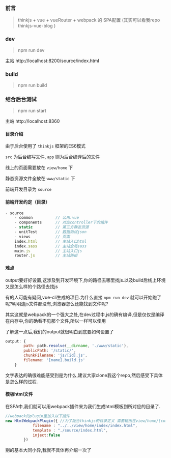 
### 前言

> thinkjs + vue + vueRouter + webpack 的 SPA配置 (其实可以看我repo thinkjs-vue-blog )

### dev

> npm run dev

主站 http://localhost:8200/source/index.html

### build

> npm run build

### 结合后台测试

> npm run start

主站 http://localhost:8360

#### 目录介绍

由于后台使用了 `thinkjs` 框架的ES6模式

`src` 为后台编写文件, `app` 则为后台编译后的文件

线上的页面需要放在 `view/home` 下

静态资源文件全放在 `www/static` 下

前端开发目录为 `source`

#### 前端开发约定（目录）

```javascript
- source 
	- common          // 公用.vue
	- components      // 对应controller下的组件
	- static          // 第三方静态资源
	- unitTest        // 数据测试json
	- views           // 页面
	index.html        // 主站入口html
	index.sass        // 主站全局sass
	main.js           // 主站入口js
	router.js         // 主站路由
```

#### 难点

output要好好设置,这涉及到开发环境下,你的路径去哪里找js.以及build后线上环境又是怎么样的个路径去找js

有的人可能有疑问,vue-cli生成的项目.为什么直接 `npm run dev` 就可以开始跑了呢?明明连js文件都没有,浏览器怎么还能找到文件呢?

其实这就是webpack的一个强大之处,在dev过程中,js的确有编译,但是仅仅是编译在内存中,你的确看不见那个文件,所以一样可以使用

了解这一点后,我们的output就很明白到底要如何设置了

```javascript
output: {
        path: path.resolve(__dirname, './www/static'),
        publicPath: '/static/',
        chunkFilename: 'js/[id].js',
        filename: '[name].build.js'
    }
```

文字表达的确很难能感受到是为什么,建议大家clone我这个repo,然后感受下具体是怎么样的过程.

#### 模板html文件

在SPA中,我们就可以用webpack插件来为我们生成html模板到所对应的目录了.

```javascript
//webpack的plugin里加入以下插件
new HtmlWebpackPlugin({ //为了配合thinkjs的目录定义 需要输出在view/home/[controller]/index.html 下
            filename : "../../view/home/index/index.html",
            template : "./source/index.html",
            inject:false
        })
```

别的基本大同小异,我就不具体再介绍一次了

